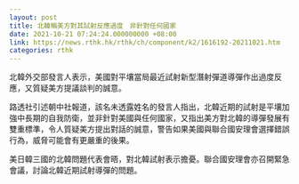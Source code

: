 ```yaml
---
layout: post
title: 北韓稱美方對其試射反應過度　非針對任何國家
date: 2021-10-21 07:24:24.000000000 +08:00
link: https://news.rthk.hk/rthk/ch/component/k2/1616192-20211021.htm
categories: rthk
---
```


北韓外交部發言人表示，美國對平壤當局最近試射新型潛射彈道導彈作出過度反應，又質疑美方提議談判的誠意。

路透社引述朝中社報道，該名未透露姓名的發言人指出，北韓近期的試射是平壤加強中長期的自我防衛，並非針對美國與任何國家，又指出美方對北韓的導彈發展有雙重標準，令人質疑美方提出對話的誠意，警告如果美國與聯合國安理會選擇錯誤行為，威脅可能會有更嚴重的後果。

美日韓三國的北韓問題代表會晤，對北韓試射表示擔憂。聯合國安理會亦召開緊急會議，討論北韓近期試射導彈的問題。
